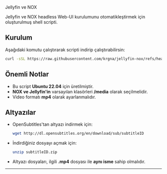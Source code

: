  Jellyfin ve NOX

Jellyfin ve NOX headless Web-UI kurulumunu otomatikleştirmek için oluşturulmuş shell scripti.

## Kurulum
Aşağıdaki komutu çalıştırarak scripti indirip çalıştırabilirsin:

```sh
curl -sSL https://raw.githubusercontent.com/krgna/jellyfin-nox/refs/heads/main/automated.sh -o automated.sh && chmod +x automated.sh && ./automated.sh
```

## Önemli Notlar
- Bu script **Ubuntu 22.04** için üretilmiştir.
- **NOX ve Jellyfin'in** varsayılan klasörleri **/media** olarak seçilmelidir.
- Video formatı **mp4** olarak ayarlanmalıdır.

## Altyazılar
- OpenSubtitles'tan altyazı indirmek için:

  ```sh
  wget http://dl.opensubtitles.org/en/download/sub/subtitleID
  ```
  
- İndirdiğiniz dosyayı açmak için:

  ```sh
  unzip subtitleID.zip
  ```

- Altyazı dosyaları, ilgili **.mp4** dosyası ile **aynı isme** sahip olmalıdır.

---



